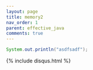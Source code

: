```yaml
---
layout: page
title: memory2
nav_order: 1
parent: effective_java
comments: true
---
```



```java
System.out.println("asdfsadf");
```

{% include disqus.html %}